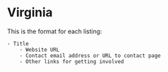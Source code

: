 # Virginia

This is the format for each listing:

```
- Title
    - Website URL
    - Contact email address or URL to contact page
    - Other links for getting involved
```
